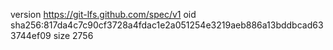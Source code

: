 version https://git-lfs.github.com/spec/v1
oid sha256:817da4c7c90cf3728a4fdac1e2a051254e3219aeb886a13bddbcad633744ef09
size 2756
